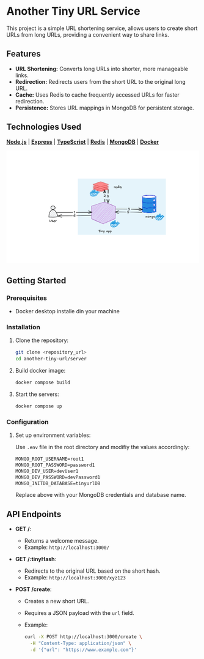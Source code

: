 # Another Tiny URL Service

This project is a simple URL shortening service, allows users to create short URLs from long URLs, providing a convenient way to share links.

## Features

-   **URL Shortening:** Converts long URLs into shorter, more manageable links.
-   **Redirection:** Redirects users from the short URL to the original long URL.
-   **Cache:** Uses Redis to cache frequently accessed URLs for faster redirection.
-   **Persistence:** Stores URL mappings in MongoDB for persistent storage.

## Technologies Used

**[Node.js](https://nodejs.org/)** | **[Express](https://expressjs.com/)** | **[TypeScript](https://www.typescriptlang.org/)** | **[Redis](https://redis.io/)** | **[MongoDB](https://www.mongodb.com/)** | **[Docker](https://www.docker.com)**

![alt text](image.png)

## Getting Started

### Prerequisites

-   Docker desktop installe din your machine

### Installation

1.  Clone the repository:

    ```bash
    git clone <repository_url>
    cd another-tiny-url/server
    ```
2.  Build docker image:

    ```bash
    docker compose build
    ```

3.  Start the servers:

    ```bash
    docker compose up
    ```

### Configuration

1.  Set up environment variables:

    Use `.env` file in the root directory and modifiy the values accordingly:

    ```
    MONGO_ROOT_USERNAME=root1
    MONGO_ROOT_PASSWORD=password1
    MONGO_DEV_USER=devUser1
    MONGO_DEV_PASSWORD=devPassword1
    MONGO_INITDB_DATABASE=tinyurlDB
    ```

    Replace above with your MongoDB credentials and database name.



## API Endpoints

-   **GET /**:
    -   Returns a welcome message.
    -   Example: `http://localhost:3000/`

-   **GET /:tinyHash**:
    -   Redirects to the original URL based on the short hash.
    -   Example: `http://localhost:3000/xyz123`

-   **POST /create**:
    -   Creates a new short URL.
    -   Requires a JSON payload with the `url` field.
    -   Example:

        ```bash
        curl -X POST http://localhost:3000/create \
          -H "Content-Type: application/json" \
          -d '{"url": "https://www.example.com"}'
        ```
